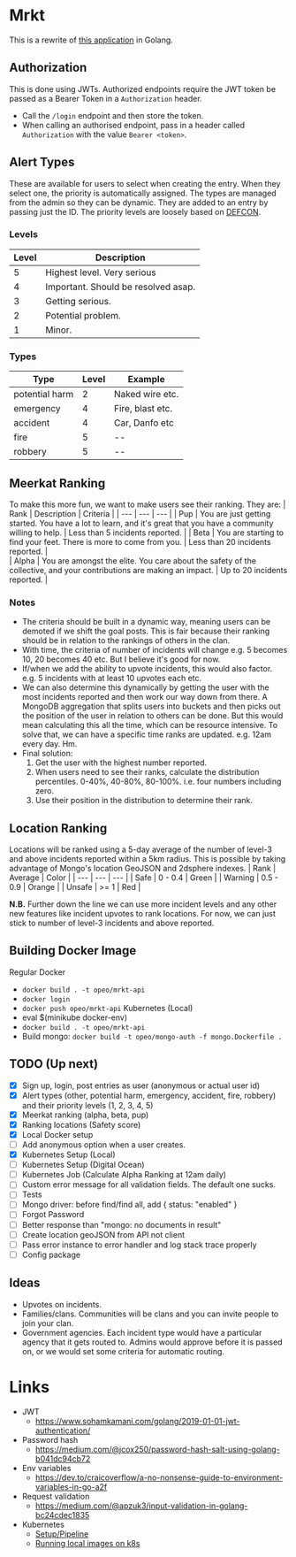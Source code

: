 # Mrkt
This is a rewrite of [this application](https://github.com/OpeOnikute/safety-alert-api) in Golang. 

## Authorization
This is done using JWTs. Authorized endpoints require the JWT token be passed as a Bearer Token in a `Authorization` header.
- Call the `/login` endpoint and then store the token.
- When calling an authorised endpoint, pass in a header called `Authorization` with the value `Bearer <token>`.

## Alert Types
These are available for users to select when creating the entry. When they select one, the priority is automatically assigned. The types are managed from the admin so they can be dynamic. They are added to an entry by passing just the ID.
The priority levels are loosely based on [DEFCON](https://en.wikipedia.org/wiki/DEFCON). 

### Levels
| Level |       Description                     | 
| ---   |          ---                          | 
| 5     | Highest level. Very serious           | 
| 4     | Important. Should be resolved asap.   | 
| 3     | Getting serious.                      | 
| 2     | Potential problem.                    | 
| 1     | Minor.                                | 

### Types
| Type | Level  | Example  | 
| ---  | ---    |    ---       |
| potential harm | 2 |  Naked wire etc.  | 
| emergency | 4  | Fire, blast etc.  |  
| accident  | 4  | Car, Danfo etc  | 
| fire  | 5 |  --  | 
| robbery  | 5 | --  | 

## Meerkat Ranking
To make this more fun, we want to make users see their ranking. They are:
| Rank | Description  | Criteria  | 
| ---  | ---    |    ---       |
| Pup | You are just getting started. You have a lot to learn, and it's great that you have a community willing to help. |  Less than 5 incidents reported.  | 
| Beta | You are starting to find your feet. There is more to come from you.  | Less than 20 incidents reported.  |  
| Alpha  | You are amongst the elite. You care about the safety of the collective, and your contributions are making an impact.  | Up to 20 incidents reported.  | 

### Notes
- The criteria should be built in a dynamic way, meaning users can be demoted if we shift the goal posts. This is fair because their ranking should be in relation to the rankings of others in the clan.
- With time, the criteria of number of incidents will change e.g. 5 becomes 10, 20 becomes 40 etc. But I believe it's good for now.
- If/when we add the ability to upvote incidents, this would also factor. e.g. 5 incidents with at least 10 upvotes each etc.
- We can also determine this dynamically by getting the user with the most incidents reported and then work our way down from there. A MongoDB aggregation that splits users into buckets and then picks out the position of the user in relation to others can be done. But this would mean calculating this all the time, which can be resource intensive. To solve that, we can have a specific time ranks are updated. e.g. 12am every day. Hm.
- Final solution:
    1. Get the user with the highest number reported.
    2. When users need to see their ranks, calculate the distribution percentiles. 0-40%, 40-80%, 80-100%. i.e. four numbers including zero.
    3. Use their position in the distribution to determine their rank.

## Location Ranking
Locations will be ranked using a 5-day average of the number of level-3 and above incidents reported within a 5km radius. This is possible by taking advantage of Mongo's location GeoJSON and 2dsphere indexes.
| Rank        |    Average   |   Color    | 
| ---         |      ---     |    ---     |
| Safe        |    0 - 0.4   |   Green    | 
| Warning     |    0.5 - 0.9 |   Orange   |
| Unsafe      |     >= 1     |    Red     |

**N.B.** Further down the line we can use more incident levels and any other new features like incident upvotes to rank locations. For now, we can just stick to number of level-3 incidents and above reported.

## Building Docker Image
Regular Docker
- `docker build . -t opeo/mrkt-api`
- `docker login`
- `docker push opeo/mrkt-api`
Kubernetes (Local)
- eval $(minikube docker-env)
- `docker build . -t opeo/mrkt-api`
- Build mongo: `docker build -t opeo/mongo-auth -f mongo.Dockerfile .`

## TODO (Up next)
- [x] Sign up, login, post entries as user (anonymous or actual user id)
- [x] Alert types (other, potential harm, emergency, accident, fire, robbery) and their priority levels (1, 2, 3, 4, 5)
- [x] Meerkat ranking (alpha, beta, pup)
- [x] Ranking locations (Safety score)
- [x] Local Docker setup
- [ ] Add anonymous option when a user creates.
- [x] Kubernetes Setup (Local)
- [ ] Kubernetes Setup (Digital Ocean)
- [ ] Kubernetes Job (Calculate Alpha Ranking at 12am daily)
- [ ] Custom error message for all validation fields. The default one sucks.
- [ ] Tests
- [ ] Mongo driver: before find/find all, add { status: "enabled" }
- [ ] Forgot Password
- [ ] Better response than "mongo: no documents in result"
- [ ] Create location geoJSON from API not client
- [ ] Pass error instance to error handler and log stack trace properly
- [ ] Config package

## Ideas
- Upvotes on incidents.
- Families/clans. Communities will be clans and you can invite people to join your clan.
- Government agencies. Each incident type would have a particular agency that it gets routed to. Admins would approve before it is passed on, or we would set some criteria for automatic routing. 

# Links
- JWT 
    - https://www.sohamkamani.com/golang/2019-01-01-jwt-authentication/
- Password hash 
    - https://medium.com/@jcox250/password-hash-salt-using-golang-b041dc94cb72
- Env variables 
    - https://dev.to/craicoverflow/a-no-nonsense-guide-to-environment-variables-in-go-a2f
- Request validation 
    - https://medium.com/@apzuk3/input-validation-in-golang-bc24cdec1835
- Kubernetes 
    - [Setup/Pipeline](https://www.digitalocean.com/community/tutorials/how-to-automate-deployments-to-digitalocean-kubernetes-with-circleci)
    - [Running local images on k8s](https://dzone.com/articles/running-local-docker-images-in-kubernetes-1)